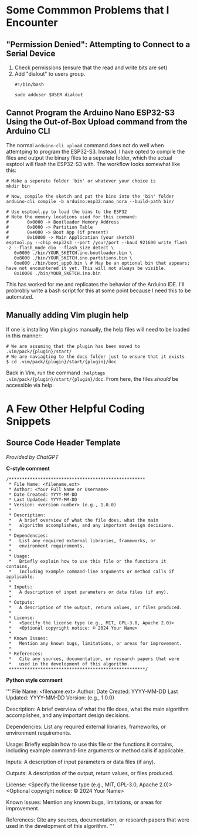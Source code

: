 # Some Commmon Problems that I Encounter

## "Permission Denied": Attempting to Connect to a Serial Device

1. Check permissions (ensure that the read and write bits are set)
2. Add "dialout" to users group.
   ```
   #!/bin/bash

   sudo adduser $USER dialout
   ```

## Cannot Program the Arduino Nano ESP32-S3 Using the Out-of-Box Upload command from the Arduino CLI

The normal `arduino-cli upload` command does not do well when attemtping to program the ESP32-S3. Instead, I have opted to compile the files and output the binary files to a seperate folder, which the actual esptool will flash the ESP32-S3 with. The workflow looks somewhat like this:

```
# Make a seperate folder 'bin' or whatever your choice is
mkdir bin

# Now, compile the sketch and put the bins into the 'bin' folder
arduino-cli compile -b arduino:esp32:nano_nora --build-path bin/

# Use esptool.py to load the bins to the ESP32
# Note the memory locations used for this command:
#       0x0000 -> Bootloader Memory Address
#       0x8000 -> Partition Table
#       0xe000 -> Boot App (if present)
#       0x10000 -> Main Application (your sketch)
esptool.py --chip esp32s3 --port /your/port --baud 921600 write_flash -z --flash_mode dio --flash_size detect \
   0x0000 ./bin/YOUR_SKETCH.ino.bootloader.bin \
   0x8000 ./bin/YOUR_SKETCH.ino.partitions.bin \
   0xe000 ./bin/boot_app0.bin \ # May be an optional bin that appears; have not encountered it yet. This will not always be visible. 
   0x10000 ./bin/YOUR_SKETCH.ino.bin
```

This has worked for me and replicates the behavior of the Arduino IDE. I'll probrobly write a bash script for this at some point because I need this to be automated. 

## Manually adding Vim plugin help

If one is installing Vim plugins manually, the help files will need to be loaded in this manner:

```
# We are assuming that the plugin has been moved to .vim/pack/{plugin}/start/
# We are naviagting to the docs folder just to ensure that it exists
$ cd .vim/pack/{plugin}/start/{plugin}/doc
```

Back in Vim, run the command `:helptags .vim/pack/{plugin}/start/{plugin}/doc`. From here, the files *should* be accessible via help.

# A Few Other Helpful Coding Snippets

## Source Code Header Template

*Provided by ChatGPT*

**C-style comment**

```
/****************************************************
 * File Name: <filename.ext>
 * Author: <Your Full Name or Username>
 * Date Created: YYYY-MM-DD
 * Last Updated: YYYY-MM-DD
 * Version: <version number> (e.g., 1.0.0)
 * 
 * Description:
 *   A brief overview of what the file does, what the main
 *   algorithm accomplishes, and any important design decisions.
 *
 * Dependencies:
 *   List any required external libraries, frameworks, or
 *   environment requirements.
 *
 * Usage:
 *   Briefly explain how to use this file or the functions it contains,
 *   including example command-line arguments or method calls if applicable.
 *
 * Inputs:
 *   A description of input parameters or data files (if any).
 *
 * Outputs:
 *   A description of the output, return values, or files produced.
 *
 * License:
 *   <Specify the license type (e.g., MIT, GPL-3.0, Apache 2.0)>
 *   <Optional copyright notice: © 2024 Your Name>
 *
 * Known Issues:
 *   Mention any known bugs, limitations, or areas for improvement.
 *
 * References:
 *   Cite any sources, documentation, or research papers that were
 *   used in the development of this algorithm.
 ****************************************************/

```

**Python style comment**

'''
File Name: <filename.ext>
Author: <Your Full Name or Username>
Date Created: YYYY-MM-DD
Last Updated: YYYY-MM-DD
Version: <version number> (e.g., 1.0.0)

Description:
    A brief overview of what the file does, what the main
    algorithm accomplishes, and any important design decisions.

Dependencies:
    List any required external libraries, frameworks, or 
    environment requirements.

Usage:
    Briefly explain how to use this file or the functions it contains, 
    including example command-line arguments or method calls if applicable.
    
Inputs:
    A description of input parameters or data files (if any).

Outputs:
    A description of the output, return values, or files produced.

License:
    <Specify the license type (e.g., MIT, GPL-3.0, Apache 2.0)>
    <Optional copyright notice: © 2024 Your Name>

Known Issues:
    Mention any known bugs, limitations, or areas for improvement.

References:
    Cite any sources, documentation, or research papers that were
    used in the development of this algorithm.
'''

